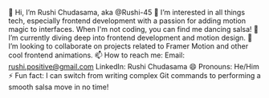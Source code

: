 👋 Hi, I’m Rushi Chudasama, aka @Rushi-45
👀 I’m interested in all things tech, especially frontend development with a passion for adding motion magic to interfaces. When I'm not coding, you can find me dancing salsa!
🌱 I’m currently diving deep into frontend development and motion design.
💞️ I’m looking to collaborate on projects related to Framer Motion and other cool frontend animations.
📫 How to reach me:
Email: rushi.positive@gmail.com
LinkedIn: Rushi Chudasama
😄 Pronouns: He/Him
⚡ Fun fact: I can switch from writing complex Git commands to performing a smooth salsa move in no time!
